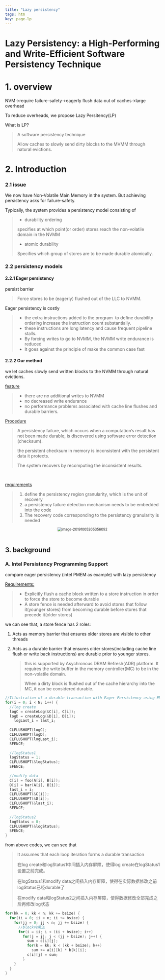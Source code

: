 ```yaml
---
title: "Lazy persistency"
tags: htm
key: page-lp
---
```


# Lazy Persistency: a High-Performing and Write-Efficient Software Persistency Technique

# 1. overview

NVM->require failure-safety->eagerly flush data out of caches->large overhead

To reduce overheads, we propose Lazy Persitency(LP)

What is LP?

> A software persistency technique
>
> Allow caches to slowly send dirty blocks to the MVMM through natural evictions.



# 2. Introduction

### 2.1 issue

We now have Non-Volatile Main Memory in the system. But achieving persistency asks for failure-safety.

Typically, the system provides a persistency model consisting of 

> * durability ordering
>
> specifies at which point(or order) stores reach the non-volatile domain in the NVMM
>
> * atomic durability
>
> Specifies which group of stores are to be made durable atomically.



### 2.2 persistency models

#### 2.2.1 Eager persistency

persist barrier

>  Force stores to be (eagerly) flushed out of the LLC to NVMM.



Eager persistency is costly

> * the extra instructions added to the program  to define durability ordering increase the instruction count substantially.
> * these instructions are long latency and cause frequent pipeline stalls.
> * By forcing writes to go to NVMM, the NVMM write endurance is reduced
> * It goes against the principle of make the common case fast



#### 2.2.2 Our method

we let caches slowly send written blocks to the NVMM through natural evictions. 

<u>feature</u>

> * there are no additional writes to NVMM
> * no decreased write endurance
> * no performance problems associated with cache line flushes and durable barriers.

<u>Procedure</u>

> A persistency failure, which occurs when a computation’s result has not been made durable, is discovered using software error detection (checksum).
>
> the persistent checksum in memory is inconsistent with the persistent data it protects.
>
> The system recovers by recomputing the inconsistent results.

<br/>

<u>requirements</u>

> 1. define the persistency region granularity, which is the unit of recovery
> 2. a persistency failure detection mechanism needs to be embedded into the code
> 3. The recovery code corresponding to the persistency granularity is needed

<center><img src="https://miaochenlu.github.io/picture/image-20191005205356092.png" alt="image-20191005205356092" style="zoom:80%;" /></center>

<br/>

## 3. background

### A. Intel Persistency Programming Support

compare eager persistency (intel PMEM as example) with lazy persistency

<u>Requirements:</u>

> * Explicitly flush a cache block written to a store instruction in order to force the store to become durable
> * A store fence is needed afterward to avoid stores that follow it(younger stores) from becoming durable before stores that precede it(older stores)

we can see that, a store fence has 2 roles:

1. Acts as memory barrier that ensures older stores are visible to other threads

2. Acts as a durable barrier that ensures older stores(including cache line flush or write back instructions) are durable prior to younger stores.

   > this is supported by Asychronous DRAM Refresh(ADR) platform. It requires the write buffer in the memory controller(MC) to be in the non-volatile domain.
   >
   > When a dirty block is flushed out of the cache hierarchy into the MC, it can be considered durable.



```cpp
//Illustration of a durable transaction with Eager Persistency using PMEM.
for(i = 0; i < N; i++) {
  //log create
  logC = createLog(&C[i], C[i]);
  logD = createLog(&D[i], D[i]);
 	logLast_i = last_i;
  
  CLFLUSHOPT(logC);
  CLFLUSHOPT(logD);
  CLFLUSHOPT(logLast_i);
  SFENCE;
  
  //logStatus1
  logStatus = 1;
  CLFLUSHOPT(&logStatus);
  SFENCE;
  
  //modify data
  C[i] = foo(A[i], B[i]);
  D[i] = bar(A[i], B[i]);
  last_i = i;
  CLFLUSHOPT(&C[i]);
  CLFLUSHOPT(&D[i]);
  CLFLUSHOPT(&last_i);
  SFENCE;
  
  //logStatus2
  logStatus = 0;
  CLFLUSHOPT(&logStatus);
  SFENCE;
}
```

from above codes, we can see that

> It assumes that each loop iteration forms a durable transaction
>
> 在log create和logStatus1中间插入内存屏障，使得log create在logStatus1设置之前完成。
>
> 在logStatus1和modify data之间插入内存屏障，使得在实际数据修改之前logStatus已经durable了
>
> 在modify data和logStatus2之间插入内存屏障，使得数据修改全部完成之后再修改log状态
>
> 



```cpp
for(kk = 0; kk < n; kk += bsize) {
  for(ii = 0; ii < n; ii += bsize) {
    for(jj = 0; jj < n; jj += bsize) {
      //block内乘法
      for(i = ii; i < (ii + bsize); i++)
        for(j = jj; j < (jj + bsize); j++) {
          sum = c[i][j];
          for(k = kk; k < (kk + bsize); k++)
            sum += a[i][k] * b[k][i];
          c[i][j] = sum;
        }
    }
  }
}
```

